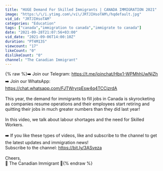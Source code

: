 ```yaml
---
title: "HUGE Demand For Skilled Immigrants | CANADA IMMIGRATION 2021"
image: "https:\/\/i.ytimg.com\/vi\/JRTJIHsoTAM\/hqdefault.jpg"
vid_id: "JRTJIHsoTAM"
categories: "Education"
tags: ["canada","immigration to canada","immigrate to canada"]
date: "2021-09-28T21:07:56+03:00"
vid_date: "2021-09-06T14:00:10Z"
duration: "PT4M13S"
viewcount: "17"
likeCount: "0"
dislikeCount: "0"
channel: "The Canadian Immigrant"
---
```

{% raw %}➡️ Join our Telegram: <a rel="nofollow" target="blank" href="https://t.me/joinchat/Hbx1-WPMhhUwNjZh">https://t.me/joinchat/Hbx1-WPMhhUwNjZh</a><br />➡️ Join our WhatsApp: <a rel="nofollow" target="blank" href="https://chat.whatsapp.com/FJTWryrpEsw4q4TCCjzrdA">https://chat.whatsapp.com/FJTWryrpEsw4q4TCCjzrdA</a><br /><br />This year, the demand for immigrants to fill jobs in Canada is skyrocketing as companies resume operations and their employees start retiring and quitting their jobs in much greater numbers than they did last year!<br /><br />In this video, we talk about labour shortages and the need for Skilled Workers. <br /><br />➡️ If you like these types of videos, like and subscribe to the channel to get the latest updates and immigration news!<br />Subscribe to the channel: <a rel="nofollow" target="blank" href="https://bit.ly/3ASveza">https://bit.ly/3ASveza</a><br /><br />Cheers,<br />🍁 The Canadian Immigrant 🍁{% endraw %}
